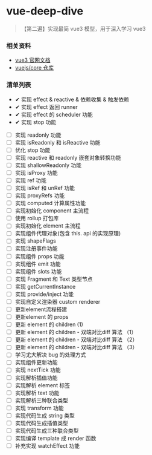 # vue-deep-dive

>【第二遍】实现最简 vue3 模型，用于深入学习 vue3

### 相关资料

- [vue3 官网文档](https://vuejs.org/)
- [vuejs/core 仓库](https://github.com/vuejs/core)

### 清单列表

- ✔ 实现 effect & reactive & 依赖收集 & 触发依赖
- ✔ 实现 effect 返回 runner
- ✔ 实现 effect 的 scheduler 功能
- ✔ 实现 stop 功能
- [ ] 实现 readonly 功能
- [ ] 实现 isReadonly 和 isReactive 功能
- [ ] 优化 stop 功能
- [ ] 实现 reactive 和 readonly 嵌套对象转换功能
- [ ] 实现 shallowReadonly 功能
- [ ] 实现 isProxy 功能
- [ ] 实现 ref 功能
- [ ] 实现 isRef 和 unRef 功能
- [ ] 实现 proxyRefs 功能
- [ ] 实现 computed 计算属性功能
- [ ] 实现初始化 component 主流程
- [ ] 使用 rollup 打包库
- [ ] 实现初始化 element 主流程
- [ ] 实现组件代理对象(包含 this. api 的实现原理)
- [ ] 实现 shapeFlags
- [ ] 实现注册事件功能
- [ ] 实现组件 props 功能
- [ ] 实现组件 emit 功能
- [ ] 实现组件 slots 功能
- [ ] 实现 Fragment 和 Text 类型节点
- [ ] 实现 getCurrentInstance
- [ ] 实现 provide/inject 功能
- [ ] 实现自定义渲染器 custom renderer
- [ ] 更新element流程搭建
- [ ] 更新element 的 props
- [ ] 更新 element 的 children (1)
- [ ] 更新 element 的 children - 双端对比diff 算法 （1）
- [ ] 更新 element 的 children - 双端对比diff 算法 （2）
- [ ] 更新 element 的 children - 双端对比diff 算法 （3）
- [ ] 学习尤大解决 bug 的处理方式
- [ ] 实现组件更新功能
- [ ] 实现 nextTick 功能
- [ ] 实现解析插值功能
- [ ] 实现解析 element 标签
- [ ] 实现解析 text 功能
- [ ] 实现解析三种联合类型
- [ ] 实现 transform 功能
- [ ] 实现代码生成 string 类型
- [ ] 实现代码生成插值类型
- [ ] 实现代码生成三种联合类型
- [ ] 实现编译 template 成 render 函数
- [ ] 补充实现 watchEffect 功能
